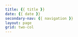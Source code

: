 ```yaml
---
title: {{ title }}
date: {{ date }}
secondary-nav: {{ navigation }}
layout: page
grid: two-col
---
```

